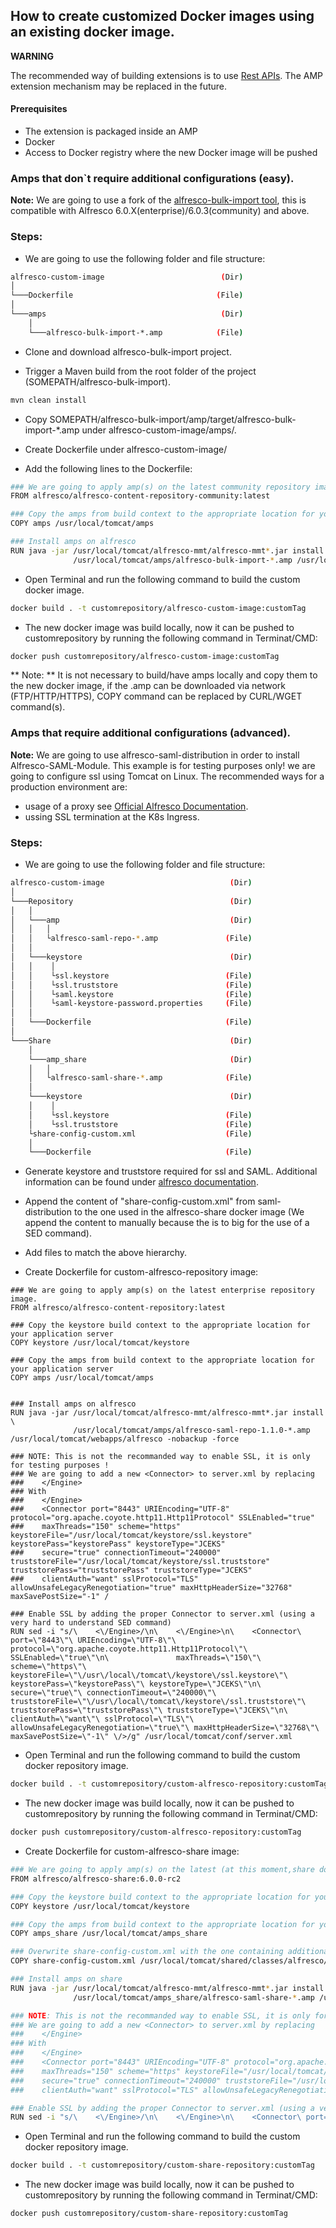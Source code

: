 ## How to create customized Docker images using an existing docker image.

**WARNING**

The recommended way of building extensions is to use [Rest APIs](https://api-explorer.alfresco.com/api-explorer). The AMP extension mechanism may be replaced in the future.

#### Prerequisites

* The extension is packaged inside an AMP
* Docker
* Access to Docker registry where the new Docker image will be pushed

### Amps that don`t require additional configurations (easy).

**Note:** We are going to use a fork of the [alfresco-bulk-import tool](https://github.com/Epurashu/alfresco-bulk-import), this is compatible with Alfresco 6.0.X(enterprise)/6.0.3(community) and above.
### Steps:
* We are going to use the following folder and file structure:

```bash
alfresco-custom-image                          (Dir)
│
└───Dockerfile                                (File)
│
└───amps                                       (Dir)
    │  
    └───alfresco-bulk-import-*.amp            (File)
```
* Clone and download alfresco-bulk-import project.

* Trigger a Maven build from the root folder of the project (SOMEPATH/alfresco-bulk-import).

```bash
mvn clean install
```

* Copy SOMEPATH/alfresco-bulk-import/amp/target/alfresco-bulk-import-*.amp under alfresco-custom-image/amps/.

* Create Dockerfile under alfresco-custom-image/

* Add the following lines to the Dockerfile:

```bash
### We are going to apply amp(s) on the latest community repository image.
FROM alfresco/alfresco-content-repository-community:latest

### Copy the amps from build context to the appropriate location for your application server
COPY amps /usr/local/tomcat/amps

### Install amps on alfresco
RUN java -jar /usr/local/tomcat/alfresco-mmt/alfresco-mmt*.jar install \
              /usr/local/tomcat/amps/alfresco-bulk-import-*.amp /usr/local/tomcat/webapps/alfresco -nobackup -force
```

* Open Terminal and run the following command to build the custom docker image.

```bash
docker build . -t customrepository/alfresco-custom-image:customTag
```

* The new docker image was build locally, now it can be pushed to customrepository by running the following command in Terminat/CMD:

```bash
docker push customrepository/alfresco-custom-image:customTag
```

** Note: ** It is not necessary to build/have amps locally and copy them to the new docker image, if the .amp can be downloaded via network (FTP/HTTP/HTTPS), COPY command can be replaced by CURL/WGET command(s).


### Amps that require additional configurations (advanced).

**Note:** We are going to use alfresco-saml-distribution in order to install Alfresco-SAML-Module. This example is for testing purposes only! we are going to configure ssl using Tomcat on Linux. The recommended ways for a production environment are:
- usage of a proxy see [Official Alfresco Documentation](https://docs.alfresco.com/5.2/tasks/configure-ssl-prod.html). 
- ussing SSL termination at the K8s Ingress. 

### Steps:
* We are going to use the following folder and file structure:

```bash
alfresco-custom-image                            (Dir)
│
└───Repository                                   (Dir)
│   │
│   └───amp                                      (Dir)
│   │   │
│   │   └alfresco-saml-repo-*.amp               (File)
│   │
│   └───keystore                                 (Dir)
│   │    │
│   │    └ssl.keystore                          (File)
│   │    └ssl.truststore                        (File)
│   │    └saml.keystore                         (File)
│   │    └saml-keystore-password.properties     (File)
│   │
│   └───Dockerfile                              (File)
│
└───Share                                        (Dir)
    │
    └───amp_share                                (Dir)
    │   │
    │   └alfresco-saml-share-*.amp              (File)
    │
    └───keystore                                 (Dir)
    │    │
    │    └ssl.keystore                          (File)
    │    └ssl.truststore                        (File)
    └share-config-custom.xml                    (File)
    │
    └───Dockerfile                              (File)
```
* Generate keystore and truststore required for ssl and SAML. Additional information can be found under [alfresco documentation](https://docs.alfresco.com/).

* Append the content of "share-config-custom.xml" from saml-distribution to the one used in the alfresco-share docker image (We append the content to  manually because the is to big for the use of a SED command).

* Add files to match the above hierarchy.

* Create Dockerfile for custom-alfresco-repository image:

```
### We are going to apply amp(s) on the latest enterprise repository image.
FROM alfresco/alfresco-content-repository:latest

### Copy the keystore build context to the appropriate location for your application server
COPY keystore /usr/local/tomcat/keystore

### Copy the amps from build context to the appropriate location for your application server
COPY amps /usr/local/tomcat/amps


### Install amps on alfresco
RUN java -jar /usr/local/tomcat/alfresco-mmt/alfresco-mmt*.jar install \
              /usr/local/tomcat/amps/alfresco-saml-repo-1.1.0-*.amp /usr/local/tomcat/webapps/alfresco -nobackup -force

### NOTE: This is not the recommanded way to enable SSL, it is only for testing purposes !
### We are going to add a new <Connector> to server.xml by replacing
###    </Engine>
### With
###    </Engine>
###    <Connector port="8443" URIEncoding="UTF-8" protocol="org.apache.coyote.http11.Http11Protocol" SSLEnabled="true"
###    maxThreads="150" scheme="https" keystoreFile="/usr/local/tomcat/keystore/ssl.keystore" keystorePass="keystorePass" keystoreType="JCEKS"
###    secure="true" connectionTimeout="240000" truststoreFile="/usr/local/tomcat/keystore/ssl.truststore" truststorePass="truststorePass" truststoreType="JCEKS"
###    clientAuth="want" sslProtocol="TLS" allowUnsafeLegacyRenegotiation="true" maxHttpHeaderSize="32768" maxSavePostSize="-1" /

### Enable SSL by adding the proper Connector to server.xml (using a very hard to understand SED command)
RUN sed -i "s/\    <\/Engine>/\n\    <\/Engine>\n\    <Connector\ port=\"8443\"\ URIEncoding=\"UTF-8\"\ protocol=\"org.apache.coyote.http11.Http11Protocol\"\ SSLEnabled=\"true\"\n\               maxThreads=\"150\"\ scheme=\"https\"\ keystoreFile=\"\/usr\/local\/tomcat\/keystore\/ssl.keystore\"\ keystorePass=\"keystorePass\"\ keystoreType=\"JCEKS\"\n\ secure=\"true\"\ connectionTimeout=\"240000\"\ truststoreFile=\"\/usr\/local\/tomcat\/keystore\/ssl.truststore\"\ truststorePass=\"truststorePass\"\ truststoreType=\"JCEKS\"\n\               clientAuth=\"want\"\ sslProtocol=\"TLS\"\ allowUnsafeLegacyRenegotiation=\"true\"\ maxHttpHeaderSize=\"32768\"\ maxSavePostSize=\"-1\" \/>/g" /usr/local/tomcat/conf/server.xml
```

* Open Terminal and run the following command to build the custom docker repository image.

```bash
docker build . -t customrepository/custom-alfresco-repository:customTag
```

* The new docker image was build locally, now it can be pushed to customrepository by running the following command in Terminat/CMD:

```bash
docker push customrepository/custom-alfresco-repository:customTag
```

* Create Dockerfile for custom-alfresco-share image:

```bash
### We are going to apply amp(s) on the latest (at this moment,share does not have image with latest tag) share image.
FROM alfresco/alfresco-share:6.0.0-rc2

### Copy the keystore build context to the appropriate location for your application server
COPY keystore /usr/local/tomcat/keystore

### Copy the amps from build context to the appropriate location for your application server
COPY amps_share /usr/local/tomcat/amps_share

### Overwrite share-config-custom.xml with the one containing additional rules required for CSRF protection. 
COPY share-config-custom.xml /usr/local/tomcat/shared/classes/alfresco/web-extension

### Install amps on share
RUN java -jar /usr/local/tomcat/alfresco-mmt/alfresco-mmt*.jar install \
              /usr/local/tomcat/amps_share/alfresco-saml-share-*.amp /usr/local/tomcat/webapps/share -nobackup -force

### NOTE: This is not the recommanded way to enable SSL, it is only for testing purposes !
### We are going to add a new <Connector> to server.xml by replacing
###    </Engine>
### With
###    </Engine>
###    <Connector port="8443" URIEncoding="UTF-8" protocol="org.apache.coyote.http11.Http11Protocol" SSLEnabled="true"
###    maxThreads="150" scheme="https" keystoreFile="/usr/local/tomcat/keystore/ssl.keystore" keystorePass="keystorePass" keystoreType="JCEKS"
###    secure="true" connectionTimeout="240000" truststoreFile="/usr/local/tomcat/keystore/ssl.truststore" truststorePass="truststorePass" truststoreType="JCEKS"
###    clientAuth="want" sslProtocol="TLS" allowUnsafeLegacyRenegotiation="true" maxHttpHeaderSize="32768" maxSavePostSize="-1" /

### Enable SSL by adding the proper Connector to server.xml (using a very hard to understand SED command)
RUN sed -i "s/\    <\/Engine>/\n\    <\/Engine>\n\    <Connector\ port=\"8443\"\ URIEncoding=\"UTF-8\"\ protocol=\"org.apache.coyote.http11.Http11Protocol\"\ SSLEnabled=\"true\"\n\               maxThreads=\"150\"\ scheme=\"https\"\ keystoreFile=\"\/usr\/local\/tomcat\/keystore\/ssl.keystore\"\ keystorePass=\"keystorePass\"\ keystoreType=\"JCEKS\"\n\ secure=\"true\"\ connectionTimeout=\"240000\"\ truststoreFile=\"\/usr\/local\/tomcat\/keystore\/ssl.truststore\"\ truststorePass=\"truststorePass\"\ truststoreType=\"JCEKS\"\n\               clientAuth=\"want\"\ sslProtocol=\"TLS\"\ allowUnsafeLegacyRenegotiation=\"true\"\ maxHttpHeaderSize=\"32768\"\ maxSavePostSize=\"-1\" \/>/g" /usr/local/tomcat/conf/server.xml
```

* Open Terminal and run the following command to build the custom docker repository image.

```bash
docker build . -t customrepository/custom-share-repository:customTag
```

* The new docker image was build locally, now it can be pushed to customrepository by running the following command in Terminat/CMD:

```bash
docker push customrepository/custom-share-repository:customTag
```